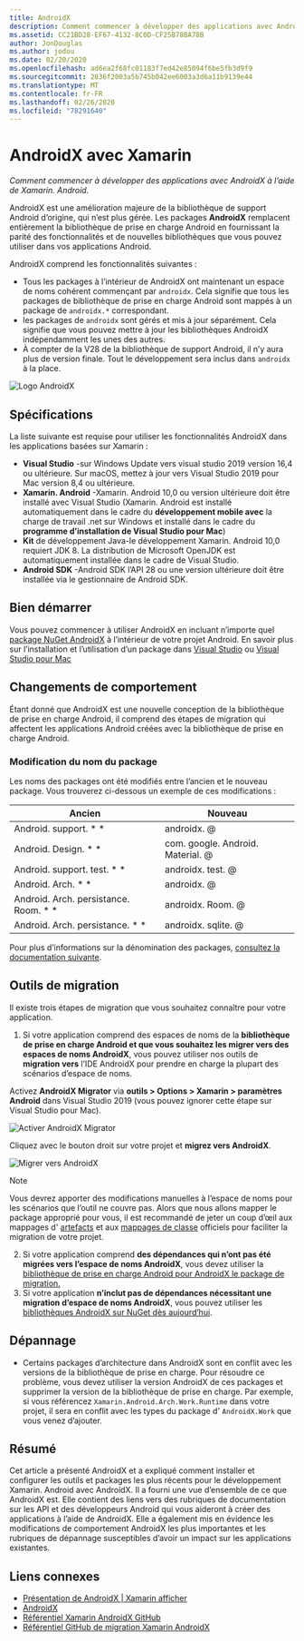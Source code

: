 ```yaml
---
title: AndroidX
description: Comment commencer à développer des applications avec AndroidX à l’aide de Xamarin. Android.
ms.assetid: CC21BD28-EF67-4132-8C0D-CF25B78BA78B
author: JonDouglas
ms.author: jodou
ms.date: 02/20/2020
ms.openlocfilehash: ad6ea2f68fc01183f7ed42e85094f6be5fb3d9f9
ms.sourcegitcommit: 2836f2003a5b745b042ee6003a3d6a11b9139e44
ms.translationtype: MT
ms.contentlocale: fr-FR
ms.lasthandoff: 02/26/2020
ms.locfileid: "78291640"
---
```

# <a name="androidx-with-xamarin"></a>AndroidX avec Xamarin

_Comment commencer à développer des applications avec AndroidX à l’aide de Xamarin. Android._

AndroidX est une amélioration majeure de la bibliothèque de support Android d’origine, qui n’est plus gérée. Les packages **AndroidX** remplacent entièrement la bibliothèque de prise en charge Android en fournissant la parité des fonctionnalités et de nouvelles bibliothèques que vous pouvez utiliser dans vos applications Android.

AndroidX comprend les fonctionnalités suivantes :

- Tous les packages à l’intérieur de AndroidX ont maintenant un espace de noms cohérent commençant par `androidx`. Cela signifie que tous les packages de bibliothèque de prise en charge Android sont mappés à un package de `androidx.*` correspondant.
- les packages de `androidx` sont gérés et mis à jour séparément. Cela signifie que vous pouvez mettre à jour les bibliothèques AndroidX indépendamment les unes des autres.
- À compter de la V28 de la bibliothèque de support Android, il n’y aura plus de version finale. Tout le développement sera inclus dans `androidx` à la place.

![Logo AndroidX](~/android/platform/androidx-images/AndroidXLogo.png)

## <a name="requirements"></a>Spécifications

La liste suivante est requise pour utiliser les fonctionnalités AndroidX dans les applications basées sur Xamarin :

- **Visual Studio** -sur Windows Update vers visual studio 2019 version 16,4 ou ultérieure. Sur macOS, mettez à jour vers Visual Studio 2019 pour Mac version 8,4 ou ultérieure.
- **Xamarin. Android** -Xamarin. Android 10,0 ou version ultérieure doit être installé avec Visual Studio (Xamarin. Android est installé automatiquement dans le cadre du **développement mobile avec** la charge de travail .net sur Windows et installé dans le cadre du **programme d’installation de Visual Studio pour Mac**)
- **Kit** de développement Java-le développement Xamarin. Android 10,0 requiert JDK 8. La distribution de Microsoft OpenJDK est automatiquement installée dans le cadre de Visual Studio.
- **Android SDK** -Android SDK l’API 28 ou une version ultérieure doit être installée via le gestionnaire de Android SDK.

## <a name="get-started"></a>Bien démarrer

Vous pouvez commencer à utiliser AndroidX en incluant n’importe quel [package NuGet AndroidX](https://www.nuget.org/packages?q=Tags%3A%22AndroidX%22+Authors%3A%22Microsoft%22) à l’intérieur de votre projet Android. En savoir plus sur l’installation et l’utilisation d’un package dans [Visual Studio](https://docs.microsoft.com/nuget/quickstart/install-and-use-a-package-in-visual-studio) ou [Visual Studio pour Mac](https://docs.microsoft.com/nuget/quickstart/install-and-use-a-package-in-visual-studio-mac)

## <a name="behavior-changes"></a>Changements de comportement

Étant donné que AndroidX est une nouvelle conception de la bibliothèque de prise en charge Android, il comprend des étapes de migration qui affectent les applications Android créées avec la bibliothèque de prise en charge Android.

### <a name="package-name-change"></a>Modification du nom du package
Les noms des packages ont été modifiés entre l’ancien et le nouveau package. Vous trouverez ci-dessous un exemple de ces modifications :

| Ancien                    | Nouveau                    |
| ---------------------- | ---------------------- |
| Android. support. * *     | androidx. @             |
| Android. Design. * *      | com. google. Android. Material. @ |
| Android. support. test. * * | androidx. test. @       |
| Android. Arch. * *        | androidx. @             |
| Android. Arch. persistance. Room. * * | androidx. Room. @ |
| Android. Arch. persistance. * * | androidx. sqlite. @ |

Pour plus d’informations sur la dénomination des packages, [consultez la documentation suivante](https://developer.android.com/jetpack/androidx/migrate#artifact_mappings).

## <a name="migration-tooling"></a>Outils de migration

Il existe trois étapes de migration que vous souhaitez connaître pour votre application.

1. Si votre application comprend des espaces de noms de la **bibliothèque de prise en charge Android et que vous souhaitez les migrer vers des espaces de noms AndroidX**, vous pouvez utiliser nos outils de **migration vers** l’IDE AndroidX pour prendre en charge la plupart des scénarios d’espace de noms. 

Activez **AndroidX Migrator** via **outils > Options > Xamarin > paramètres Android** dans Visual Studio 2019 (vous pouvez ignorer cette étape sur Visual Studio pour Mac).

![Activer AndroidX Migrator](~/android/platform/androidx-images/EnableAndroidXMigrator.png)

Cliquez avec le bouton droit sur votre projet et **migrez vers AndroidX**.

![Migrer vers AndroidX](~/android/platform/androidx-images/MigrateToAndroidX.png)

> [!NOTE] 
> Vous devrez apporter des modifications manuelles à l’espace de noms pour les scénarios que l’outil ne couvre pas. Alors que nous allons mapper le package approprié pour vous, il est recommandé de jeter un coup d’œil aux mappages d' [artefacts](https://developer.android.com/jetpack/androidx/migrate/artifact-mappings) et aux [mappages de classe](https://developer.android.com/jetpack/androidx/migrate/class-mappings) officiels pour faciliter la migration de votre projet.

2. Si votre application comprend **des dépendances qui n’ont pas été migrées vers l’espace de noms AndroidX**, vous devez utiliser la [bibliothèque de prise en charge Android pour AndroidX le package de migration.](https://www.nuget.org/packages/Xamarin.AndroidX.Migration)
3. Si votre application **n’inclut pas de dépendances nécessitant une migration d’espace de noms AndroidX**, vous pouvez utiliser les [bibliothèques AndroidX sur NuGet dès aujourd’hui](https://www.nuget.org/packages?q=Tags%3A%22AndroidX%22+Authors%3A%22Microsoft%22).

## <a name="troubleshooting"></a>Dépannage

- Certains packages d’architecture dans AndroidX sont en conflit avec les versions de la bibliothèque de prise en charge. Pour résoudre ce problème, vous devez utiliser la version AndroidX de ces packages et supprimer la version de la bibliothèque de prise en charge. Par exemple, si vous référencez `Xamarin.Android.Arch.Work.Runtime` dans votre projet, il sera en conflit avec les types du package d' `AndroidX.Work` que vous venez d’ajouter.

## <a name="summary"></a>Résumé

Cet article a présenté AndroidX et a expliqué comment installer et configurer les outils et packages les plus récents pour le développement Xamarin. Android avec AndroidX. Il a fourni une vue d’ensemble de ce que AndroidX est. Elle contient des liens vers des rubriques de documentation sur les API et des développeurs Android qui vous aideront à créer des applications à l’aide de AndroidX. Elle a également mis en évidence les modifications de comportement AndroidX les plus importantes et les rubriques de dépannage susceptibles d’avoir un impact sur les applications existantes.

## <a name="related-links"></a>Liens connexes

- [Présentation de AndroidX | Xamarin afficher](https://www.youtube.com/watch?v=M_l3RjTev5A)
- [AndroidX](https://developer.android.com/jetpack/androidx)
- [Référentiel Xamarin AndroidX GitHub](https://github.com/xamarin/AndroidX)
- [Référentiel GitHub de migration Xamarin AndroidX](https://github.com/xamarin/XamarinAndroidXMigration)

